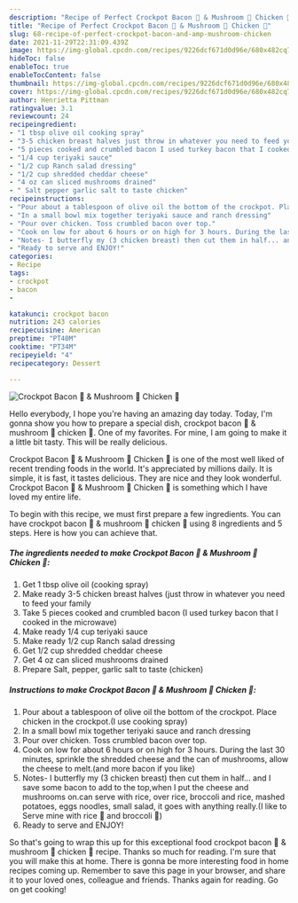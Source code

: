 ```yaml
---
description: "Recipe of Perfect Crockpot Bacon 🥓 & Mushroom 🍄 Chicken 🐔"
title: "Recipe of Perfect Crockpot Bacon 🥓 & Mushroom 🍄 Chicken 🐔"
slug: 68-recipe-of-perfect-crockpot-bacon-and-amp-mushroom-chicken
date: 2021-11-29T22:31:09.439Z
image: https://img-global.cpcdn.com/recipes/9226dcf671d0d96e/680x482cq70/crockpot-bacon-mushroom-chicken-recipe-main-photo.jpg
hideToc: false
enableToc: true
enableTocContent: false
thumbnail: https://img-global.cpcdn.com/recipes/9226dcf671d0d96e/680x482cq70/crockpot-bacon-mushroom-chicken-recipe-main-photo.jpg
cover: https://img-global.cpcdn.com/recipes/9226dcf671d0d96e/680x482cq70/crockpot-bacon-mushroom-chicken-recipe-main-photo.jpg
author: Henrietta Pittman
ratingvalue: 3.1
reviewcount: 24
recipeingredient:
- "1 tbsp olive oil cooking spray"
- "3-5 chicken breast halves just throw in whatever you need to feed your family"
- "5 pieces cooked and crumbled bacon I used turkey bacon that I cooked in the microwave"
- "1/4 cup teriyaki sauce"
- "1/2 cup Ranch salad dressing"
- "1/2 cup shredded cheddar cheese"
- "4 oz can sliced mushrooms drained"
- " Salt pepper garlic salt to taste chicken"
recipeinstructions:
- "Pour about a tablespoon of olive oil the bottom of the crockpot. Place chicken in the crockpot.(I use cooking spray)"
- "In a small bowl mix together teriyaki sauce and ranch dressing"
- "Pour over chicken. Toss crumbled bacon over top."
- "Cook on low for about 6 hours or on high for 3 hours. During the last 30 minutes, sprinkle the shredded cheese and the can of mushrooms, allow the cheese to melt.(and more bacon if you like)"
- "Notes- I butterfly my (3 chicken breast) then cut them in half... and I save some bacon to add to the top,when I put the cheese and mushrooms on.can serve with rice, over rice, broccoli and rice, mashed potatoes, eggs noodles, small salad, it goes with anything really.(I like to Serve mine with rice 🍚 and broccoli 🥦)"
- "Ready to serve and ENJOY!"
categories:
- Recipe
tags:
- crockpot
- bacon
- 

katakunci: crockpot bacon  
nutrition: 243 calories
recipecuisine: American
preptime: "PT40M"
cooktime: "PT34M"
recipeyield: "4"
recipecategory: Dessert

---
```



![Crockpot Bacon 🥓 & Mushroom 🍄 Chicken 🐔](https://img-global.cpcdn.com/recipes/9226dcf671d0d96e/680x482cq70/crockpot-bacon-mushroom-chicken-recipe-main-photo.jpg)

Hello everybody, I hope you're having an amazing day today. Today, I'm gonna show you how to prepare a special dish, crockpot bacon 🥓 & mushroom 🍄 chicken 🐔. One of my favorites. For mine, I am going to make it a little bit tasty. This will be really delicious.



Crockpot Bacon 🥓 & Mushroom 🍄 Chicken 🐔 is one of the most well liked of recent trending foods in the world. It's appreciated by millions daily. It is simple, it is fast, it tastes delicious. They are nice and they look wonderful. Crockpot Bacon 🥓 & Mushroom 🍄 Chicken 🐔 is something which I have loved my entire life.


To begin with this recipe, we must first prepare a few ingredients. You can have crockpot bacon 🥓 & mushroom 🍄 chicken 🐔 using 8 ingredients and 5 steps. Here is how you can achieve that.

<!--inarticleads1-->

##### The ingredients needed to make Crockpot Bacon 🥓 & Mushroom 🍄 Chicken 🐔:

1. Get 1 tbsp olive oil (cooking spray)
1. Make ready 3-5 chicken breast halves (just throw in whatever you need to feed your family
1. Take 5 pieces cooked and crumbled bacon (I used turkey bacon that I cooked in the microwave)
1. Make ready 1/4 cup teriyaki sauce
1. Make ready 1/2 cup Ranch salad dressing
1. Get 1/2 cup shredded cheddar cheese
1. Get 4 oz can sliced mushrooms drained
1. Prepare  Salt, pepper, garlic salt to taste (chicken)




<!--inarticleads2-->

##### Instructions to make Crockpot Bacon 🥓 & Mushroom 🍄 Chicken 🐔:

1. Pour about a tablespoon of olive oil the bottom of the crockpot. Place chicken in the crockpot.(I use cooking spray)
1. In a small bowl mix together teriyaki sauce and ranch dressing
1. Pour over chicken. Toss crumbled bacon over top.
1. Cook on low for about 6 hours or on high for 3 hours. During the last 30 minutes, sprinkle the shredded cheese and the can of mushrooms, allow the cheese to melt.(and more bacon if you like)
1. Notes- I butterfly my (3 chicken breast) then cut them in half... and I save some bacon to add to the top,when I put the cheese and mushrooms on.can serve with rice, over rice, broccoli and rice, mashed potatoes, eggs noodles, small salad, it goes with anything really.(I like to Serve mine with rice 🍚 and broccoli 🥦)
1. Ready to serve and ENJOY!



So that's going to wrap this up for this exceptional food crockpot bacon 🥓 & mushroom 🍄 chicken 🐔 recipe. Thanks so much for reading. I'm sure that you will make this at home. There is gonna be more interesting food in home recipes coming up. Remember to save this page in your browser, and share it to your loved ones, colleague and friends. Thanks again for reading. Go on get cooking!
